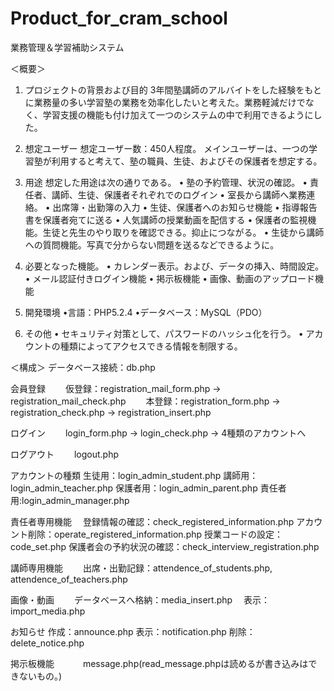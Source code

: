 # Product_for_cram_school

業務管理＆学習補助システム

＜概要＞
1.	プロジェクトの背景および目的
3年間塾講師のアルバイトをした経験をもとに業務量の多い学習塾の業務を効率化したいと考えた。業務軽減だけでなく、学習支援の機能も付け加えて一つのシステムの中で利用できるようにした。

2.	想定ユーザー
想定ユーザー数：450人程度。
メインユーザーは、一つの学習塾が利用すると考えて、塾の職員、生徒、およびその保護者を想定する。

3.	用途
想定した用途は次の通りである。
•	塾の予約管理、状況の確認。
•	責任者、講師、生徒、保護者それぞれでのログイン
•	室長から講師へ業務連絡。
•	出席簿・出勤簿の入力
•	生徒、保護者へのお知らせ機能
•	指導報告書を保護者宛てに送る
•	人気講師の授業動画を配信する
•	保護者の監視機能。生徒と先生のやり取りを確認できる。抑止につながる。
•	生徒から講師への質問機能。写真で分からない問題を送るなどできるように。

4.  必要となった機能。
•	カレンダー表示。および、データの挿入、時間設定。
•	メール認証付きログイン機能
•	掲示板機能
•	画像、動画のアップロード機能

6. 開発環境
•言語：PHP5.2.4
•データベース：MySQL（PDO）

5.	その他
•	セキュリティ対策として、パスワードのハッシュ化を行う。
•	アカウントの種類によってアクセスできる情報を制限する。

＜構成＞
データベース接続：db.php

会員登録
　　仮登録：registration_mail_form.php → registration_mail_check.php
　　本登録：registration_form.php → registration_check.php → registration_insert.php
  
ログイン
　　login_form.php → login_check.php → 4種類のアカウントへ
  
ログアウト
　　logout.php
  
アカウントの種類
    生徒用：login_admin_student.php
    講師用：login_admin_teacher.php
    保護者用：login_admin_parent.php
    責任者用:login_admin_manager.php
    
 責任者専用機能
  　登録情報の確認：check_registered_information.php
    アカウント削除：operate_registered_information.php
    授業コードの設定：code_set.php
    保護者会の予約状況の確認：check_interview_registration.php
    
 講師専用機能
 　　出席・出勤記録：attendence_of_students.php, attendence_of_teachers.php
     
 画像・動画
 　　データベースへ格納：media_insert.php
   　表示：import_media.php
    
お知らせ
     作成：announce.php
     表示：notification.php
     削除：delete_notice.php
     
掲示板機能
　　　message.php(read_message.phpは読めるが書き込みはできないもの。)
   　
   
